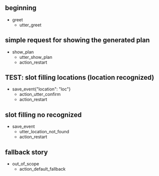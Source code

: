 ## beginning
* greet
    - utter_greet

## simple request for showing the generated plan
* show_plan
    - utter_show_plan
    - action_restart

## TEST: slot filling locations (location recognized)
* save_event{"location": "loc"}
    - action_utter_confirm
    - action_restart

## slot filling no recognized
* save_event
    - utter_location_not_found
    - action_restart

## fallback story
* out_of_scope
    - action_default_fallback

